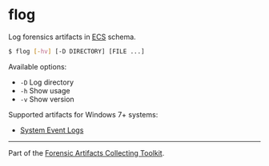 # flog
Log forensics artifacts in [ECS](https://www.elastic.co/guide/en/ecs/current/index.html) schema.

```sh
$ flog [-hv] [-D DIRECTORY] [FILE ...]
```

Available options:

- `-D` Log directory
- `-h` Show usage
- `-v` Show version

Supported artifacts for Windows 7+ systems:

- [System Event Logs](flog.evt.md)

---
Part of the [Forensic Artifacts Collecting Toolkit](../README.md).